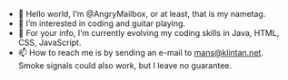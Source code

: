 - 👋 Hello world, I’m @AngryMailbox, or at least, that is my nametag.
- 👀 I’m interested in coding and guitar playing.
- 🌱 For your info, I’m currently evolving my coding skills in Java, HTML, CSS, JavaScript.
- 📫 How to reach me is by sending an e-mail to mans@klintan.net. Smoke signals could also work, but I leave no guarantee.
